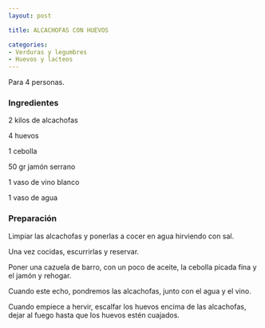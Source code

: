 ```yaml
---
layout: post

title: ALCACHOFAS CON HUEVOS

categories:
- Verduras y legumbres
- Huevos y lacteos
---
```

Para 4 personas.

<h3>Ingredientes</h3>
2 kilos de alcachofas

4 huevos

1 cebolla

50 gr jamón serrano

1 vaso de vino blanco

1 vaso de agua

<h3>Preparación</h3>
Limpiar las alcachofas y ponerlas a cocer en agua hirviendo con sal.

Una vez cocidas, escurrirlas y reservar.

Poner una cazuela de barro, con un poco de aceite, la cebolla picada fina y el jamón y rehogar.

Cuando este echo, pondremos las alcachofas, junto con el agua y el vino.

Cuando empiece a hervir, escalfar los huevos encima de las alcachofas, dejar al fuego hasta que los huevos estén cuajados.